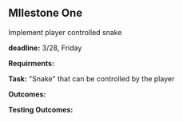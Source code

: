 ## MIlestone One

Implement player controlled snake

**deadline:** 3/28, Friday

**Requirments:** 

**Task:** "Snake" that can be controlled by the player

**Outcomes:**


**Testing Outcomes:**
